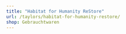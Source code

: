 ```yaml
---
title: "Habitat for Humanity ReStore"
url: /taylors/habitat-for-humanity-restore/
shop: Gebrauchtwaren
---
```


